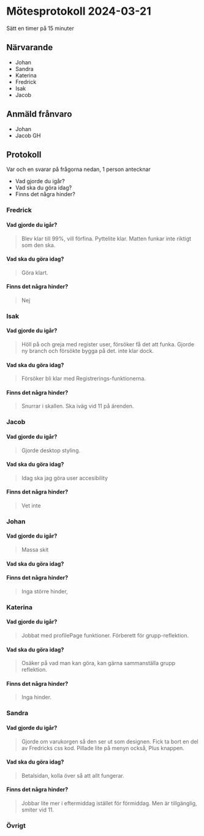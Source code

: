 # Mötesprotokoll 2024-03-21

Sätt en timer på 15 minuter

## Närvarande
* Johan
* Sandra
* Katerina
* Fredrick
* Isak 
* Jacob


## Anmäld frånvaro
* Johan
* Jacob GH

## Protokoll
Var och en svarar på frågorna nedan, 1 person antecknar
* Vad gjorde du igår?
* Vad ska du göra idag?
* Finns det några hinder?

### Fredrick 
#### Vad gjorde du igår?
> Blev klar till 99%, vill förfina. Pyttelite klar. Matten funkar inte riktigt som den ska.
#### Vad ska du göra idag?
> Göra klart. 
#### Finns det några hinder?
>  Nej

### Isak
#### Vad gjorde du igår?
> Höll på och greja med register user, försöker få det att funka. Gjorde ny branch och försökte bygga på det. inte klar dock.
#### Vad ska du göra idag?
> Försöker bli klar med Registrerings-funktionerna.
#### Finns det några hinder?
> Snurrar i skallen. Ska iväg vid 11 på ärenden.



### Jacob
#### Vad gjorde du igår?
> Gjorde desktop styling. 
#### Vad ska du göra idag?
> Idag ska jag göra user accesibility
#### Finns det några hinder?
> Vet inte


### Johan
#### Vad gjorde du igår?
> Massa skit
#### Vad ska du göra idag?
> 
#### Finns det några hinder?
> Inga större hinder, 


### Katerina
#### Vad gjorde du igår?
>  Jobbat med profilePage funktioner. Förberett för grupp-reflektion.
#### Vad ska du göra idag?
> Osäker på vad man kan göra, kan gärna sammanställa grupp reflektion.
#### Finns det några hinder?
> Inga hinder.

### Sandra
#### Vad gjorde du igår?
> Gjorde om varukorgen så den ser ut som designen. Fick ta bort en del av Fredricks css kod. Pillade lite på menyn också, Plus knappen. 
#### Vad ska du göra idag?
> Betalsidan, kolla över så att allt fungerar. 
#### Finns det några hinder?
> Jobbar lite mer i eftermiddag istället för förmiddag. Men är tillgänglig, smiter vid 11. 

### Övrigt
> 